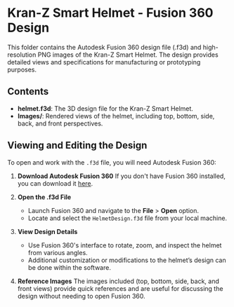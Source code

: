 # Kran-Z Smart Helmet - Fusion 360 Design

This folder contains the Autodesk Fusion 360 design file (.f3d) and high-resolution PNG images of the Kran-Z Smart Helmet. The design provides detailed views and specifications for manufacturing or prototyping purposes.

## Contents

- **helmet.f3d**: The 3D design file for the Kran-Z Smart Helmet.
- **Images/**: Rendered views of the helmet, including top, bottom, side, back, and front perspectives.

## Viewing and Editing the Design

To open and work with the `.f3d` file, you will need Autodesk Fusion 360:

1. **Download Autodesk Fusion 360** If you don't have Fusion 360 installed, you can download it [here](https://www.autodesk.com/products/fusion-360/overview).
2. **Open the .f3d File**

   - Launch Fusion 360 and navigate to the **File** > **Open** option.
   - Locate and select the `HelmetDesign.f3d` file from your local machine.
3. **View Design Details**

   - Use Fusion 360's interface to rotate, zoom, and inspect the helmet from various angles.
   - Additional customization or modifications to the helmet’s design can be done within the software.
4. **Reference Images**
   The images included (top, bottom, side, back, and front views) provide quick references and are useful for discussing the design without needing to open Fusion 360.
